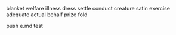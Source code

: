 blanket
welfare
illness
dress
settle
conduct
creature
satin
exercise
adequate
actual
behalf
prize
fold



push e.md test
